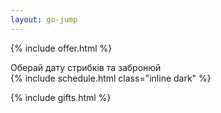 ```yaml
---
layout: go-jump
---
```


{% include offer.html %}

<div class="title">Оберай дату стрибків та забронюй</div>
{% include schedule.html class="inline dark" %}

{% include gifts.html %}
